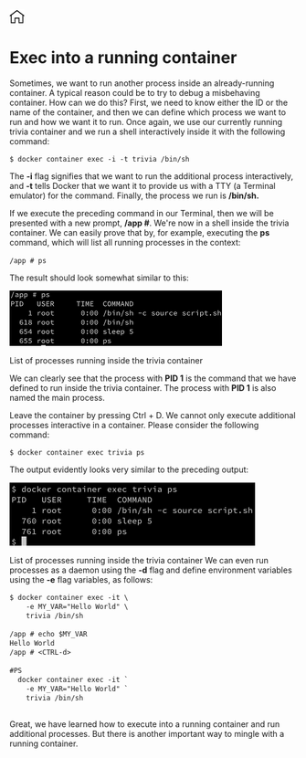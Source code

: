 [![Home](../../img/home.png)](../M-02/README.md)

# Exec into a running container
Sometimes, we want to run another process inside an already-running container. A typical reason could be to try to debug a misbehaving container. How can we do this? First, we need to know either the ID or the name of the container, and then we can define which process we want to run and how we want it to run. Once again, we use our currently running trivia container and we run a shell interactively inside it with the following command:

```
$ docker container exec -i -t trivia /bin/sh
```

The **-i** flag signifies that we want to run the additional process interactively, and **-t** tells Docker that we want it to provide us with a TTY (a Terminal emulator) for the command. Finally, the process we run is **/bin/sh.**

If we execute the preceding command in our Terminal, then we will be presented with a new prompt, **/app #**. We're now in a shell inside the trivia container. We can easily prove that by, for example, executing the **ps** command, which will list all running processes in the context:


`/app # ps`


The result should look somewhat similar to this:

![eirc](../../img/M-02/l2-ssrc-p4.png)

List of processes running inside the trivia container

We can clearly see that the process with **PID 1** is the command that we have defined to run inside the trivia container. The process with **PID 1** is also named the main process.

Leave the container by pressing Ctrl + D. We cannot only execute additional processes interactive in a container. Please consider the following command:

```
$ docker container exec trivia ps
```

The output evidently looks very similar to the preceding output:

![eirc](../../img/M-02/l2-ssrc-p5.png)

List of processes running inside the trivia container
We can even run processes as a daemon using the **-d** flag and define environment variables using the **-e** flag variables, as follows:

```
$ docker container exec -it \
    -e MY_VAR="Hello World" \
    trivia /bin/sh

/app # echo $MY_VAR
Hello World
/app # <CTRL-d>

#PS
  docker container exec -it `
    -e MY_VAR="Hello World" `
    trivia /bin/sh


```

Great, we have learned how to execute into a running container and run additional processes. But there is another important way to mingle with a running container.